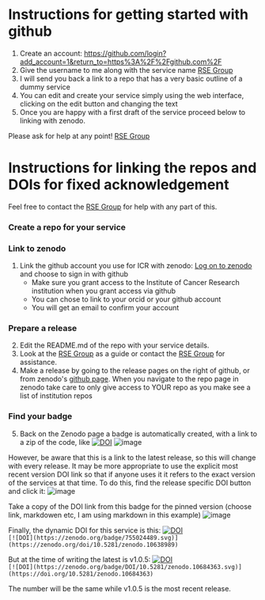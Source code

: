 # Instructions for getting started with github
1. Create an account: https://github.com/login?add_account=1&return_to=https%3A%2F%2Fgithub.com%2F
2. Give the username to me along with the service name [RSE Group](mailto:schelpdesk@icr.ac.uk)
3. I will send you back a link to a repo that has a very basic outline of a dummy service
4. You can edit and create your service simply using the web interface, clicking on the edit button and changing the text
5. Once you are happy with a first draft of the service proceed below to linking with  zenodo.

Please ask for help at any point! [RSE Group](mailto:schelpdesk@icr.ac.uk)

# Instructions for linking the repos and DOIs for fixed acknowledgement

Feel free to contact the [RSE Group](mailto:schelpdesk@icr.ac.uk) for help with any part of this.
### Create a repo for your service
   
### Link to zenodo
1. Link the github account you use for ICR with zenodo: [Log on to zenodo](https://zenodo.org/login/?next=%2F) and choose to sign in with github
   - Make sure you grant access to the Institute of Cancer Research institution when you grant access via github
   - You can chose to link to your orcid or your github account
   - You will get an email to confirm your account

### Prepare a release
2. Edit the README.md of the repo with your service details.
3. Look at the [RSE Group](https://github.com/ICR-Services/RSE-Group) as a guide or contact the [RSE Group](mailto:schelpdesk@icr.ac.uk) for assistance.
4. Make a release by going to the release pages on the right of github, or from zenodo's [github page](https://zenodo.org/account/settings/github/). When you navigate to the repo page in zenodo take care to only give access to YOUR repo as you make see a list of institution repos

### Find your badge
5. Back on the Zenodo page a badge is automatically created, with a link to a zip of the code, like [![DOI](https://zenodo.org/badge/755024489.svg)](https://zenodo.org/doi/10.5281/zenodo.10638989)
![image](https://github.com/ICR-Services/Instructions/assets/132372271/c1ce5507-3036-4d86-8adc-3f582d3cc2af)

However, be aware that this is a link to the latest release, so this will change with every release. It may be more appropriate to use the explicit most recent version DOI link so that if anyone uses it it refers to the exact version of the services at that time. To do this, find the release specific DOI button and click it:
![image](https://github.com/ICR-Services/Instructions/assets/132372271/769534f8-2cb4-4f94-8815-f3074cd19d15)

Take a copy of the DOI link from this badge for the pinned version (choose link, markdowen etc, I am using markdown in this example)
![image](https://github.com/ICR-Services/Instructions/assets/132372271/6448d3e2-a8ae-40cf-9ce5-86a3471fd5b0)


Finally, the dynamic DOI for this service is this:
[![DOI](https://zenodo.org/badge/755024489.svg)](https://zenodo.org/doi/10.5281/zenodo.10638989)  
```[![DOI](https://zenodo.org/badge/755024489.svg)](https://zenodo.org/doi/10.5281/zenodo.10638989)```

But at the time of writing the latest is v1.0.5: 
[![DOI](https://zenodo.org/badge/DOI/10.5281/zenodo.10684363.svg)](https://doi.org/10.5281/zenodo.10684363)  
```[![DOI](https://zenodo.org/badge/DOI/10.5281/zenodo.10684363.svg)](https://doi.org/10.5281/zenodo.10684363)```

The number will be the same while v1.0.5 is the most recent release.




